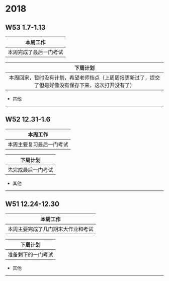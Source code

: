 # 2018
## W53 1.7-1.13
| 本周工作 | 
| :-: | 
|  本周完成了最后一门考试  |  




| 下周计划 | 
| :-: | 
| 本周回家，暂时没有计划，希望老师指点（上周周报更新过了，提交了但是好像没有保存下来，这次打开没有了）  |  
 

* 其他
-------------------------------------------------------------

## W52 12.31-1.6
| 本周工作 | 
| :-: | 
| 本周主要复习最后一门考试   |  




| 下周计划 | 
| :-: | 
| 先完成最后一门考试  |  
 

* 其他
-------------------------------------------------------------

## W51 12.24-12.30
| 本周工作 | 
| :-: | 
| 本周主要完成了几门期末大作业和考试   |  




| 下周计划 | 
| :-: | 
| 准备剩下的一门考试  |  
 

* 其他
-------------------------------------------------------------
